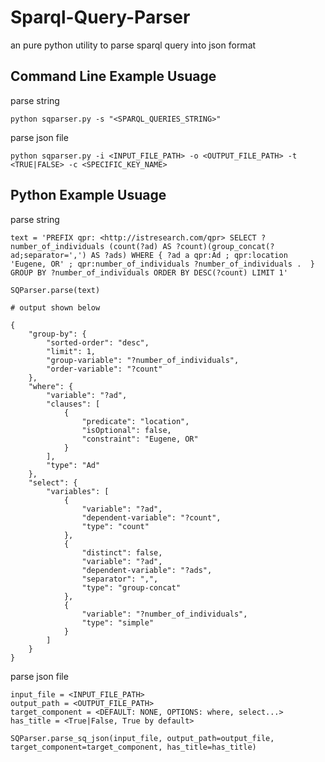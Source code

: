 # Sparql-Query-Parser
an pure python utility to parse sparql query into json format


## Command Line Example Usuage

parse string

    python sqparser.py -s "<SPARQL_QUERIES_STRING>"

parse json file

    python sqparser.py -i <INPUT_FILE_PATH> -o <OUTPUT_FILE_PATH> -t <TRUE|FALSE> -c <SPECIFIC_KEY_NAME>

## Python Example Usuage


parse string
    
    text = 'PREFIX qpr: <http://istresearch.com/qpr> SELECT ?number_of_individuals (count(?ad) AS ?count)(group_concat(?ad;separator=',') AS ?ads) WHERE { ?ad a qpr:Ad ; qpr:location 'Eugene, OR' ; qpr:number_of_individuals ?number_of_individuals .  } GROUP BY ?number_of_individuals ORDER BY DESC(?count) LIMIT 1'
    
    SQParser.parse(text)

    # output shown below

    {
        "group-by": {
            "sorted-order": "desc", 
            "limit": 1, 
            "group-variable": "?number_of_individuals", 
            "order-variable": "?count"
        }, 
        "where": {
            "variable": "?ad", 
            "clauses": [
                {
                    "predicate": "location", 
                    "isOptional": false, 
                    "constraint": "Eugene, OR"
                }
            ], 
            "type": "Ad"
        }, 
        "select": {
            "variables": [
                {
                    "variable": "?ad", 
                    "dependent-variable": "?count", 
                    "type": "count"
                }, 
                {
                    "distinct": false, 
                    "variable": "?ad", 
                    "dependent-variable": "?ads", 
                    "separator": ",", 
                    "type": "group-concat"
                }, 
                {
                    "variable": "?number_of_individuals", 
                    "type": "simple"
                }
            ]
        }
    }

parse json file
    
    input_file = <INPUT_FILE_PATH>
    output_path = <OUTPUT_FILE_PATH>
    target_component = <DEFAULT: NONE, OPTIONS: where, select...>
    has_title = <True|False, True by default>

    SQParser.parse_sq_json(input_file, output_path=output_file, target_component=target_component, has_title=has_title)
